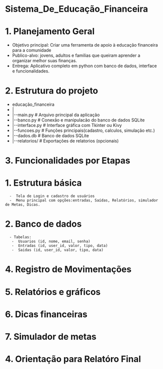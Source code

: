 # Sistema_De_Educação_Financeira

# 1. Planejamento Geral
  - Objetivo principal: Criar uma ferramenta de apoio à educação financeira para a comunidade
  - Publico-alvo: jovens, adultos e familias que queiram aprender a organizar melhor suas finanças.
  - Entrega: Aplicativo completo em python com banco de dados, interface e funcionalidades.

# 2. Estrutura do projeto
  - educação_financeira
  - |
  - |--main.py                # Arquivo principal  da aplicação
  - |--banco.py               # Conexão e manipulacão do banco de dados SQLite
  - |--interface.py           # Interface gráfica com Tkinter ou Kivy
  - |--funcoes.py             # Funções principais(cadastro, calculos, simulação etc.)
  - |--dados.db               # Banco de dados SQLite
  - |--relatorios/            # Exportações de relatorios (opcionais)

# 3. Funcionalidades por Etapas
   # 1. Estrutura básica
      -  Tela de Login e cadastro de usuários
      -  Menu principal com opções:entradas, Saídas, Relatórios, simulador de Metas, Dicas.

   # 2. Banco de dados
      - Tabelas:
       -  Usuarios (id, nome, email, senha)
       -  Entradas (id, user_id, valor, tipo, data)
       -  Saidas (id, user_id, valor, tipo, data)
     
  # 4. Registro de Movimentações
  
  # 5. Relatórios e gráficos
  
  # 6. Dicas financeiras
  
  # 7. Simulador de metas

# 4. Orientação para Relatóro Final
  
